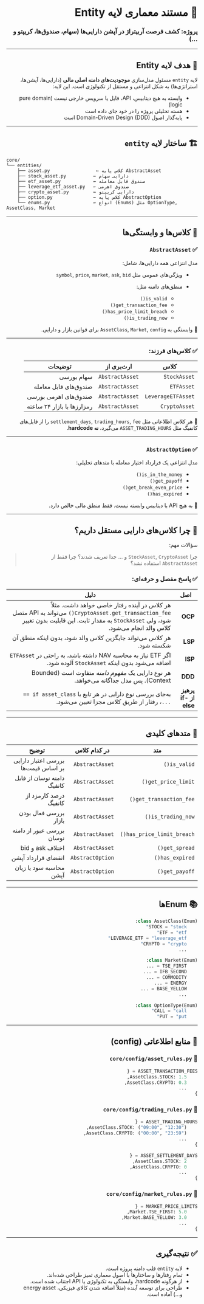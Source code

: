 <div dir='rtl'>

# 🧾 مستند معماری لایه Entity

### پروژه: کشف فرصت آربیتراژ در آپشن دارایی‌ها (سهام، صندوق‌ها، کریپتو و ...)

---

## 🎯 هدف لایه Entity

لایه `entity` مسئول مدل‌سازی **موجودیت‌های دامنه اصلی مالی** (دارایی‌ها، آپشن‌ها، استراتژی‌ها) به شکل انتزاعی و مستقل از تکنولوژی است. این لایه:

* وابسته به هیچ دیتابیس، API، فایل یا سرویس خارجی نیست (pure domain logic)
* هسته تحلیلی پروژه را در خود جای داده است
* پایه‌گذار اصول Domain-Driven Design (DDD) است

---

## 🏗️ ساختار لایه `entity`

</div>

```
core/
└── entities/
    ├── asset.py                 ← کلاس پایه AbstractAsset
    ├── stock_asset.py          ← دارایی سهام
    ├── etf_asset.py            ← صندوق قابل معامله
    ├── leverage_etf_asset.py   ← صندوق اهرمی
    ├── crypto_asset.py         ← دارایی کریپتو
    ├── option.py               ← کلاس پایه AbstractOption
    └── enums.py                ← انواع (Enums) مثل OptionType, AssetClass, Market
```
<div dir='rtl'>

---

## 🧩 کلاس‌ها و وابستگی‌ها

### ✅ `AbstractAsset`

مدل انتزاعی همه دارایی‌ها، شامل:

* ویژگی‌های عمومی مثل `symbol`, `price`, `market`, `ask`, `bid`
* منطق‌های دامنه مثل:

  * `is_valid()`
  * `get_transaction_fee()`
  * `has_price_limit_breach()`
  * `is_trading_now()`

📌 وابستگی به `AssetClass`, `Market`, `config` برای قوانین بازار و دارایی.

---

### ✅ کلاس‌های فرزند:

| کلاس               | ارث‌بری از      | توضیحات                    |
| ------------------ | --------------- | -------------------------- |
| `StockAsset`       | `AbstractAsset` | سهام بورسی                 |
| `ETFAsset`         | `AbstractAsset` | صندوق‌های قابل معامله      |
| `LeverageETFAsset` | `AbstractAsset` | صندوق‌های اهرمی بورسی      |
| `CryptoAsset`      | `AbstractAsset` | رمزارزها با بازار ۲۴ ساعته |

📌 هر کلاس اطلاعاتی مثل `settlement_days`, `trading_hours`, `fee` را از فایل‌های کانفیگ مثل `ASSET_TRADING_HOURS` می‌گیرد، **نه hardcode**.

---

### ✅ `AbstractOption`

مدل انتزاعی یک قرارداد اختیار معامله با متدهای تحلیلی:

* `is_in_the_money()`
* `get_payoff()`
* `get_break_even_price()`
* `has_expired()`

📌 به هیچ API یا دیتابیس وابسته نیست. فقط منطق مالی خالص دارد.

---

## 🧠 چرا کلاس‌های دارایی مستقل داریم؟

سؤالات مهم:

> چرا `StockAsset`, `CryptoAsset` و ... جدا تعریف شدند؟ چرا فقط از `AbstractAsset` استفاده نشد؟

### ✅ پاسخ مفصل و حرفه‌ای:

| اصل                  | دلیل                                                                                                                                                                                      |
| -------------------- | ----------------------------------------------------------------------------------------------------------------------------------------------------------------------------------------- |
| **OCP**              | هر کلاس در آینده رفتار خاصی خواهد داشت. مثلاً `CryptoAsset.get_transaction_fee()` می‌تواند به API متصل شود، ولی `StockAsset` به مقدار ثابت. این قابلیت بدون تغییر کلاس والد انجام می‌شود. |
| **LSP**              | هر کلاس می‌تواند جایگزین کلاس والد شود، بدون اینکه منطق آن شکسته شود.                                                                                                                     |
| **ISP**              | اگر ETF نیاز به محاسبه NAV داشته باشد، به راحتی در `ETFAsset` اضافه می‌شود بدون اینکه `StockAsset` آلوده شود.                                                                             |
| **DDD**              | هر نوع دارایی یک *مفهوم دامنه* متفاوت است (Bounded Context). پس مدل جداگانه می‌خواهد.                                                                                                     |
| **پرهیز از if-else** | به‌جای بررسی نوع دارایی در هر تابع با `if asset_class == ...`، رفتار از طریق کلاس مجزا تعیین می‌شود.                                                                                      |

---

## 🧾 متدهای کلیدی

| متد                        | در کدام کلاس     | توضیح                               |
| -------------------------- | ---------------- | ----------------------------------- |
| `is_valid()`               | `AbstractAsset`  | بررسی اعتبار دارایی بر اساس قیمت‌ها |
| `get_price_limit()`        | `AbstractAsset`  | دامنه نوسان از فایل کانفیگ          |
| `get_transaction_fee()`    | `AbstractAsset`  | درصد کارمزد از کانفیگ               |
| `is_trading_now()`         | `AbstractAsset`  | بررسی فعال بودن بازار               |
| `has_price_limit_breach()` | `AbstractAsset`  | بررسی عبور از دامنه نوسان           |
| `get_spread()`             | `AbstractAsset`  | اختلاف ask و bid                    |
| `has_expired()`            | `AbstractOption` | انقضای قرارداد آپشن                 |
| `get_payoff()`             | `AbstractOption` | محاسبه سود یا زیان آپشن             |

---

## 📚 Enumها

```python
class AssetClass(Enum):
    STOCK = "stock"
    ETF = "etf"
    LEVERAGE_ETF = "leverage_etf"
    CRYPTO = "crypto"
    ...

class Market(Enum):
    TSE_FIRST = ...
    IFB_SECOND = ...
    COMMODITY = ...
    ENERGY = ...
    BASE_YELLOW = ...
    ...

class OptionType(Enum):
    CALL = "call"
    PUT = "put"
```

---

## 🧾 منابع اطلاعاتی (config)

### 📁 `core/config/asset_rules.py`

```python
ASSET_TRANSACTION_FEES = {
    AssetClass.STOCK: 1.5,
    AssetClass.CRYPTO: 0.3,
    ...
}
```

### 📁 `core/config/trading_rules.py`

```python
ASSET_TRADING_HOURS = {
    AssetClass.STOCK: ("09:00", "12:30"),
    AssetClass.CRYPTO: ("00:00", "23:59"),
    ...
}

ASSET_SETTLEMENT_DAYS = {
    AssetClass.STOCK: 2,
    AssetClass.CRYPTO: 0,
    ...
}
```

### 📁 `core/config/market_rules.py`

```python
MARKET_PRICE_LIMITS = {
    Market.TSE_FIRST: 5.0,
    Market.BASE_YELLOW: 3.0,
    ...
}
```

---

## ✅ نتیجه‌گیری

* لایه `entity` قلب دامنه پروژه است.
* تمام رفتارها و ساختارها با اصول معماری تمیز طراحی شده‌اند.
* از هرگونه hardcode، وابستگی به تکنولوژی یا API اجتناب شده است.
* طراحی برای توسعه آینده (مثلاً اضافه شدن کالای فیزیکی، energy asset و...) آماده است.
